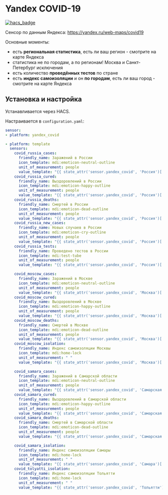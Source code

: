 # Yandex COVID-19

[![hacs_badge](https://img.shields.io/badge/HACS-Custom-orange.svg)](https://github.com/custom-components/hacs)

Сенсор по данным Яндекса: https://yandex.ru/web-maps/covid19

Основные моменты:
- есть **региональная статистика**, есть ли ваш регион - смотрите на карте Яндекса
- статистика не по городам, а по регионам! Москва и Санкт-Петербург исключения
- есть количество **проведённых тестов** по стране
- есть **индекс самоизоляции** и он **по городам**, есть ли ваш город - смотрите на карте Яндекса

## Установка и настройка

Устанавливается через HACS.

Настраивается в `configuration.yaml`:

```yaml
sensor:
- platform: yandex_covid

- platform: template
  sensors:
    covid_russia_cases:
      friendly_name: Заражений в России
      icon_template: mdi:emoticon-neutral-outline
      unit_of_measurement: people
      value_template: "{{ state_attr('sensor.yandex_covid', 'Россия')['cases'] }}"
    covid_russia_cured:
      friendly_name: Выздоровлений в России
      icon_template: mdi:emoticon-happy-outline
      unit_of_measurement: people
      value_template: "{{ state_attr('sensor.yandex_covid', 'Россия')['cured'] }}"
    covid_russia_deaths:
      friendly_name: Смертей в России
      icon_template: mdi:emoticon-dead-outline
      unit_of_measurement: people
      value_template: "{{ state_attr('sensor.yandex_covid', 'Россия')['deaths'] }}"
    covid_russia_new_cases:
      friendly_name: Новых случаев в России
      icon_template: mdi:emoticon-cry-outline
      unit_of_measurement: people
      value_template: "{{ state_attr('sensor.yandex_covid', 'Россия')['new_cases'] }}"
    covid_russia_tests:
      friendly_name: Проведено тестов в России
      icon_template: mdi:test-tube
      unit_of_measurement: people
      value_template: "{{ state_attr('sensor.yandex_covid', 'Россия')['tests'] }}"

    covid_moscow_cases:
      friendly_name: Заражений в Москве
      icon_template: mdi:emoticon-neutral-outline
      unit_of_measurement: people
      value_template: "{{ state_attr('sensor.yandex_covid', 'Москва')['cases'] }}"
    covid_moscow_cured:
      friendly_name: Выздоровлений в Москве
      icon_template: mdi:emoticon-happy-outline
      unit_of_measurement: people
      value_template: "{{ state_attr('sensor.yandex_covid', 'Москва')['cured'] }}"
    covid_moscow_deaths:
      friendly_name: Смертей в Москве
      icon_template: mdi:emoticon-dead-outline
      unit_of_measurement: people
      value_template: "{{ state_attr('sensor.yandex_covid', 'Москва')['deaths'] }}"
    covid_moscow_isolation:
      friendly_name: Индекс самоизоляции Москвы
      icon_template: mdi:home-lock
      unit_of_measurement: " "
      value_template: "{{ state_attr('sensor.yandex_covid', 'Москва')['isolation'] }}"

    covid_samara_cases:
      friendly_name: Заражений в Самарской области
      icon_template: mdi:emoticon-neutral-outline
      unit_of_measurement: people
      value_template: "{{ state_attr('sensor.yandex_covid', 'Самарская область')['cases'] }}"
    covid_samara_cured:
      friendly_name: Выздоровлений в Самарской области
      icon_template: mdi:emoticon-happy-outline
      unit_of_measurement: people
      value_template: "{{ state_attr('sensor.yandex_covid', 'Самарская область')['cured'] }}"
    covid_samara_deaths:
      friendly_name: Смертей в Самарской области
      icon_template: mdi:emoticon-dead-outline
      unit_of_measurement: people
      value_template: "{{ state_attr('sensor.yandex_covid', 'Самарская область')['deaths'] }}"

    covid_samara_isolation:
      friendly_name: Индекс самоизоляции Самары
      icon_template: mdi:home-lock
      unit_of_measurement: " "
      value_template: "{{ state_attr('sensor.yandex_covid', 'Самара')['isolation'] }}"
    covid_tolyatti_isolation:
      friendly_name: Индекс самоизоляции Тольятти
      icon_template: mdi:home-lock
      unit_of_measurement: " "
      value_template: "{{ state_attr('sensor.yandex_covid', 'Тольятти')['isolation'] }}"
```